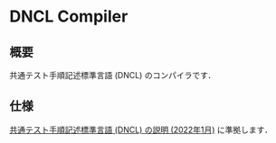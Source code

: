# DNCL Compiler

## 概要
共通テスト手順記述標準言語 (DNCL) のコンパイラです．

## 仕様
[共通テスト手順記述標準言語 (DNCL) の説明 (2022年1月)](https://www.dnc.ac.jp/albums/abm.php?d=67&f=abm00000819.pdf&n=R4_%E5%85%B1%E9%80%9A%E3%83%86%E3%82%B9%E3%83%88%E6%89%8B%E9%A0%86%E8%A8%98%E8%BF%B0%E6%A8%99%E6%BA%96%E8%A8%80%E8%AA%9E%EF%BC%88DNCL%EF%BC%89%E3%81%AE%E8%AA%AC%E6%98%8E.pdf) に準拠します．